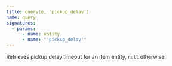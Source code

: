 ```yaml
---
title: query(e, 'pickup_delay')
name: query
signatures:
  - params:
      - name: entity
      - name: "'pickup_delay'"
---
```


Retrieves pickup delay timeout for an item entity, `null` otherwise.
